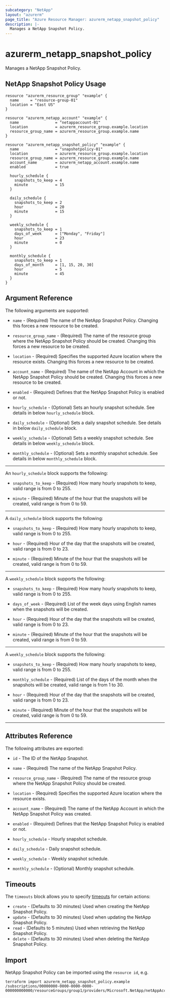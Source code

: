 ```yaml
---
subcategory: "NetApp"
layout: "azurerm"
page_title: "Azure Resource Manager: azurerm_netapp_snapshot_policy"
description: |-
  Manages a NetApp Snapshot Policy.
---
```


# azurerm_netapp_snapshot_policy

Manages a NetApp Snapshot Policy.

## NetApp Snapshot Policy Usage

```hcl
resource "azurerm_resource_group" "example" {
  name     = "resource-group-01"
  location = "East US"
}

resource "azurerm_netapp_account" "example" {
  name                = "netappaccount-01"
  location            = azurerm_resource_group.example.location
  resource_group_name = azurerm_resource_group.example.name
}

resource "azurerm_netapp_snapshot_policy" "example" {
  name                = "snapshotpolicy-01"
  location            = azurerm_resource_group.example.location
  resource_group_name = azurerm_resource_group.example.name
  account_name        = azurerm_netapp_account.example.name
  enabled             = true

  hourly_schedule {
    snapshots_to_keep = 4
    minute            = 15
  }

  daily_schedule {
    snapshots_to_keep = 2
    hour              = 20
    minute            = 15
  }

  weekly_schedule {
    snapshots_to_keep = 1
    days_of_week      = ["Monday", "Friday"]
    hour              = 23
    minute            = 0
  }

  monthly_schedule {
    snapshots_to_keep = 1
    days_of_month     = [1, 15, 20, 30]
    hour              = 5
    minute            = 45
  }
}
```

## Argument Reference

The following arguments are supported:

* `name` - (Required) The name of the NetApp Snapshot Policy. Changing this forces a new resource to be created. 

* `resource_group_name` - (Required) The name of the resource group where the NetApp Snapshot Policy should be created. Changing this forces a new resource to be created. 

* `location` - (Required) Specifies the supported Azure location where the resource exists. Changing this forces a new resource to be created. 

* `account_name` - (Required) The name of the NetApp Account in which the NetApp Snapshot Policy should be created. Changing this forces a new resource to be created. 

* `enabled` - (Required) Defines that the NetApp Snapshot Policy is enabled or not.

* `hourly_schedule` - (Optional) Sets an hourly snapshot schedule. See details in below `hourly_schedule` block.

* `daily_schedule` - (Optional) Sets a daily snapshot schedule. See details in below `daily_schedule` block.
  
* `weekly_schedule` - (Optional) Sets a weekly snapshot schedule. See details in below `weekly_schedule` block.

* `monthly_schedule` - (Optional) Sets a monthly snapshot schedule. See details in below `monthly_schedule` block.

---

An `hourly_schedule` block supports the following:

* `snapshots_to_keep` - (Required) How many hourly snapshots to keep, valid range is from 0 to 255.

* `minute` - (Required) Minute of the hour that the snapshots will be created, valid range is from 0 to 59.

---

A `daily_schedule` block supports the following:

* `snapshots_to_keep` - (Required) How many hourly snapshots to keep, valid range is from 0 to 255.

* `hour` - (Required) Hour of the day that the snapshots will be created, valid range is from 0 to 23.

* `minute` - (Required) Minute of the hour that the snapshots will be created, valid range is from 0 to 59.

---

A `weekly_schedule` block supports the following:

* `snapshots_to_keep` - (Required) How many hourly snapshots to keep, valid range is from 0 to 255.

* `days_of_week` - (Required) List of the week days using English names when the snapshots will be created.

* `hour` - (Required) Hour of the day that the snapshots will be created, valid range is from 0 to 23.

* `minute` - (Required) Minute of the hour that the snapshots will be created, valid range is from 0 to 59.

---

A `weekly_schedule` block supports the following:

* `snapshots_to_keep` - (Required) How many hourly snapshots to keep, valid range is from 0 to 255.

* `monthly_schedule` - (Required) List of the days of the month when the snapshots will be created, valid range is from 1 to 30.

* `hour` - (Required) Hour of the day that the snapshots will be created, valid range is from 0 to 23.

* `minute` - (Required) Minute of the hour that the snapshots will be created, valid range is from 0 to 59.

---

## Attributes Reference

The following attributes are exported:

* `id` - The ID of the NetApp Snapshot.
  
* `name` - (Required) The name of the NetApp Snapshot Policy.

* `resource_group_name` - (Required) The name of the resource group where the NetApp Snapshot Policy should be created.
  
* `location` - (Required) Specifies the supported Azure location where the resource exists.

* `account_name` - (Required) The name of the NetApp Account in which the NetApp Snapshot Policy was created.

* `enabled` - (Required) Defines that the NetApp Snapshot Policy is enabled or not.

* `hourly_schedule` - Hourly snapshot schedule.

* `daily_schedule` - Daily snapshot schedule.
  
* `weekly_schedule` - Weekly snapshot schedule.

* `monthly_schedule` - (Optional) Monthly snapshot schedule.

## Timeouts

The `timeouts` block allows you to specify [timeouts](https://www.terraform.io/language/resources/syntax#operation-timeouts) for certain actions:

* `create` - (Defaults to 30 minutes) Used when creating the NetApp Snapshot Policy.
* `update` - (Defaults to 30 minutes) Used when updating the NetApp Snapshot Policy.
* `read` - (Defaults to 5 minutes) Used when retrieving the NetApp Snapshot Policy.
* `delete` - (Defaults to 30 minutes) Used when deleting the NetApp Snapshot Policy.

## Import

NetApp Snapshot Policy can be imported using the `resource id`, e.g.

```shell
terraform import azurerm_netapp_snapshot_policy.example /subscriptions/00000000-0000-0000-0000-000000000000/resourceGroups/group1/providers/Microsoft.NetApp/netAppAccounts/account1/snapshotPolicies/snapshotpolicy1
```
